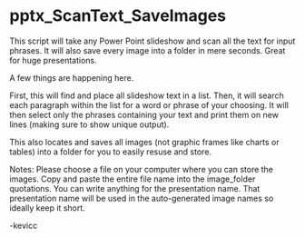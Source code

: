 # pptx_ScanText_SaveImages

This script will take any Power Point slideshow and scan all the text for input phrases. It will also save every image into a folder in mere seconds. Great for huge presentations.

A few things are happening here.

First, this will find and place all slideshow text in a list. Then, it will search each paragraph within the list for a word or phrase of your choosing. It will then select only the phrases containing your text and print them on new lines (making sure to show unique output). 

This also locates and saves all images (not graphic frames like charts or tables) into a folder for you to easily resuse and store.

Notes:
Please choose a file on your computer where you can store the images. Copy and paste the entire file name into the image_folder quotations.
You can write anything for the presentation name. That presentation name will be used in the auto-generated image names so ideally keep it short.

-kevicc
